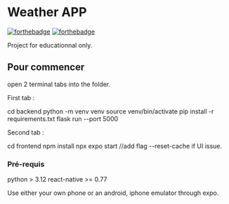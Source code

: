 # Weather APP

[![forthebadge](http://forthebadge.com/images/badges/built-with-love.svg)](http://forthebadge.com)  [![forthebadge](http://forthebadge.com/images/badges/powered-by-electricity.svg)](http://forthebadge.com)

Project for educationnal only.

## Pour commencer

open 2 terminal tabs into the folder.

First tab : 

cd backend
python -m venv venv
source venv/bin/activate
pip install -r requirements.txt
flask run --port 5000

Second tab :

cd frontend
npm install
npx expo start //add flag --reset-cache if UI issue.

### Pré-requis

python > 3.12
react-native >= 0.77


Use either your own phone or an android, iphone emulator through expo.

